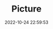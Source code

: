 ---
weight: 1
images:
- /images/edited/33.jpeg
title: Picture
date: 2022-10-24 22:59:53
tags: [luminar neo,work,person,bottle,knife]
---